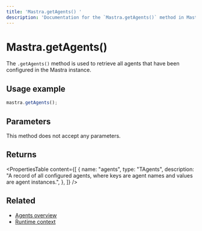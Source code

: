 ```yaml
---
title: 'Mastra.getAgents() '
description: 'Documentation for the `Mastra.getAgents()` method in Mastra, which retrieves all configured agents.'
---
```


# Mastra.getAgents()

The `.getAgents()` method is used to retrieve all agents that have been configured in the Mastra instance.

## Usage example

```typescript copy
mastra.getAgents();
```

## Parameters

This method does not accept any parameters.

## Returns

<PropertiesTable
content={[
{
name: "agents",
type: "TAgents",
description: "A record of all configured agents, where keys are agent names and values are agent instances.",
},
]}
/>

## Related

- [Agents overview](/docs/agents/overview)
- [Runtime context](/docs/server-db/runtime-context)
